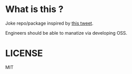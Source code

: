 # What is this ?

Joke repo/package inspired by [this tweet](https://twitter.com/do_low/status/1478994081145815042).

Engineers should be able to manatize via developing OSS.

# LICENSE

MIT
